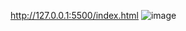 http://127.0.0.1:5500/index.html
![image](https://github.com/verganyc/Portfolio.NVergara031024/assets/161399446/01278e11-c4b1-498e-88c5-d0e1cc87efff)
